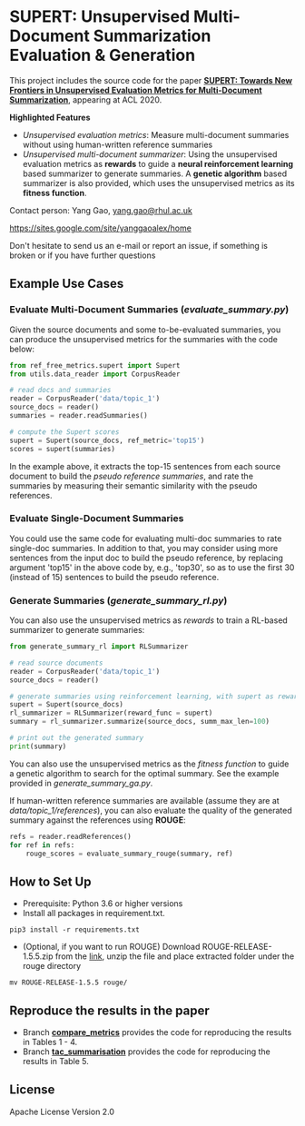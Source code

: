 # SUPERT: Unsupervised Multi-Document Summarization Evaluation & Generation

This project includes the source code for the paper [**SUPERT: Towards New Frontiers in Unsupervised Evaluation Metrics for Multi-Document Summarization**](https://www.aclweb.org/anthology/2020.acl-main.124.pdf), appearing at ACL 2020.

**Highlighted Features**

* *Unsupervised evaluation metrics*: Measure multi-document summaries without using human-written reference summaries
* *Unsupervised multi-document summarizer*: Using the unsupervised evaluation metrics as **rewards** to guide a **neural reinforcement learning** based summarizer to generate summaries. A **genetic algorithm** based summarizer is also provided, which uses the unsupervised metrics as its **fitness function**.


Contact person: Yang Gao, yang.gao@rhul.ac.uk

https://sites.google.com/site/yanggaoalex/home

Don't hesitate to send us an e-mail or report an issue, if something is broken or if you have further questions

## Example Use Cases

### Evaluate Multi-Document Summaries (*evaluate_summary.py*)
Given the source documents and some to-be-evaluated summaries, you can produce the unsupervised metrics for the summaries with the code below:

```python
from ref_free_metrics.supert import Supert
from utils.data_reader import CorpusReader

# read docs and summaries
reader = CorpusReader('data/topic_1')
source_docs = reader()
summaries = reader.readSummaries() 

# compute the Supert scores
supert = Supert(source_docs, ref_metric='top15') 
scores = supert(summaries)
```
In the example above, it extracts the top-15 sentences from each source document
to build the *pseudo reference summaries*, and rate the summaries
by measuring their semantic similarity with the pseudo references.

### Evaluate Single-Document Summaries 
You could use the same code for evaluating multi-doc summaries to rate single-doc summaries.
In addition to that, you may consider using more sentences from the input doc to 
build the pseudo reference, by replacing argument 'top15' in the above code by, e.g., 'top30',
so as to use the first 30 (instead of 15) sentences to build the pseudo reference.



### Generate Summaries (*generate_summary_rl.py*) 
You can also use the unsupervised metrics as *rewards* to train a RL-based summarizer to generate summaries:

```python
from generate_summary_rl import RLSummarizer

# read source documents
reader = CorpusReader('data/topic_1')
source_docs = reader()

# generate summaries using reinforcement learning, with supert as reward function
supert = Supert(source_docs)
rl_summarizer = RLSummarizer(reward_func = supert)
summary = rl_summarizer.summarize(source_docs, summ_max_len=100)

# print out the generated summary
print(summary)
```
You can also use the unsupervised metrics as the *fitness function* to guide a genetic algorithm to search for the optimal summary. See the example provided in *generate_summary_ga.py*.

If human-written reference summaries are available (assume they are at *data/topic_1/references*), you can also evaluate the quality of the generated summary against the references using **ROUGE**:

```python
refs = reader.readReferences() 
for ref in refs:
    rouge_scores = evaluate_summary_rouge(summary, ref)
```

## How to Set Up 
* Prerequisite: Python 3.6 or higher versions
* Install all packages in requirement.txt.
```shell script
pip3 install -r requirements.txt
```
* (Optional, if you want to run ROUGE) Download ROUGE-RELEASE-1.5.5.zip from the [link](https://drive.google.com/file/d/1eq4WD1rsCzAFhKmgI8cSeGqHEYYIFhGJ/view?usp=sharing), unzip the file and place extracted folder under the rouge directory
```shell script
mv ROUGE-RELEASE-1.5.5 rouge/
```

## Reproduce the results in the paper
* Branch [**compare\_metrics**](https://github.com/yg211/acl20-ref-free-eval/tree/compare_metrics) provides the code for reproducing the results in Tables 1 - 4. 
* Branch [**tac\_summarisation**](https://github.com/yg211/acl20-ref-free-eval/tree/tac_summarisation) provides the code for reproducing the results in Table 5.

## License
Apache License Version 2.0
